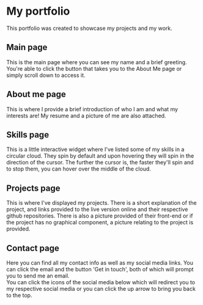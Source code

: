 # My portfolio
This portfolio was created to showcase my projects and my work.

## Main page
This is the main page where you can see my name and a brief greeting. You're able to click the button that takes you to the About Me page or simply scroll down to access it.

## About me page
This is where I provide a brief introduction of who I am and what my interests are! My resume and a picture of me are also attached.

## Skills page
This is a little interactive widget where I've listed some of my skills in a circular cloud. They spin by default and upon hovering they will spin in the direction of the cursor.
The further the cursor is, the faster they'll spin and to stop them, you can hover over the middle of the cloud.

## Projects page
This is where I've displayed my projects. There is a short explanation of the project, and links provided to the live version online and their respective github repositories.
There is also a picture provided of their front-end or if the project has no graphical component, a picture relating to the project is provided.

## Contact page
Here you can find all my contact info as well as my social media links. You can click the email and the button 'Get in touch', both of which will prompt you to send me an email.\
You can click the icons of the social media below which will redirect you to my respective social media or you can click the up arrow to bring you back to the top.
